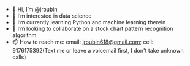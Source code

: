 - 👋 Hi, I’m @jroubin
- 👀 I’m interested in data science
- 🌱 I’m currently learning Python and machine learning therein
- 💞️ I’m looking to collaborate on a stock chart pattern recognition algorithm
- 📫 How to reach me: email: jroubin618@gmail.com; cell: 9176175392(Text me or leave a voicemail first, I don't take unknown calls)

<!---
jroubin/jroubin is a ✨ special ✨ repository because its `README.md` (this file) appears on your GitHub profile.
You can click the Preview link to take a look at your changes.
--->
